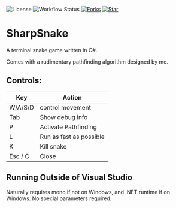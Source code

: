 ![License](https://img.shields.io/github/license/10Nates/SharpSnake)
![Workflow Status](https://img.shields.io/github/workflow/status/10Nates/SharpSnake/.NET?label=build&style=flat-square)
[![Forks](https://img.shields.io/github/forks/10Nates/SharpSnake.svg?style=social&label=Fork&maxAge=2592000)](https://GitHub.com/10Nates/SharpSnake/network/)
[![Star](https://img.shields.io/github/stars/10Nates/SharpSnake.svg?style=social&label=Star&maxAge=2592000)](https://GitHub.com/10Nates/SharpSnake/stargazers/)

# SharpSnake

A terminal snake game written in C#. 

Comes with a rudimentary pathfinding algorithm designed by me.

## Controls:
| Key | Action |
|---|---|
| W/A/S/D | control movement |
| Tab | Show debug info |
| P | Activate Pathfinding |
| L | Run as fast as possible |
| K | Kill snake |
| Esc / C | Close |

## Running Outside of Visual Studio

Naturally requires mono if not on Windows, and .NET runtime if on Windows. No special parameters required.
